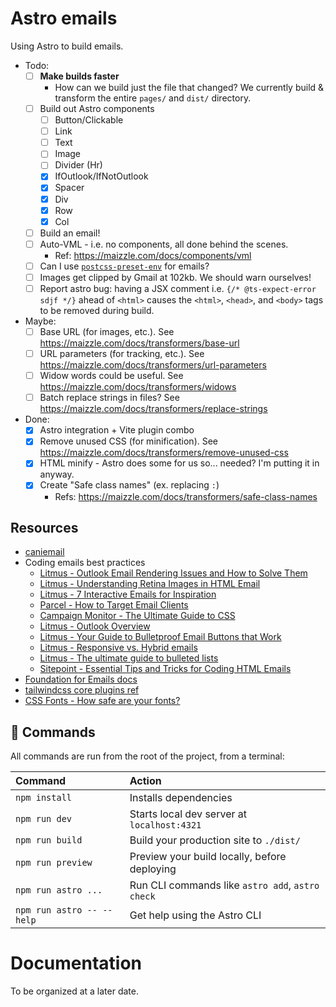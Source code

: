 # Astro emails

Using Astro to build emails.

- Todo:
  - [ ] **Make builds faster**
    - How can we build just the file that changed? We currently build & transform the entire `pages/` and `dist/` directory.
  - [ ] Build out Astro components
    - [ ] Button/Clickable
    - [ ] Link
    - [ ] Text
    - [ ] Image
    - [ ] Divider (Hr)
    - [x] IfOutlook/IfNotOutlook
    - [x] Spacer
    - [x] Div
    - [x] Row
    - [x] Col
  - [ ] Build an email!
  - [ ] Auto-VML - i.e. no components, all done behind the scenes.
    - Ref: https://maizzle.com/docs/components/vml
  - [ ] Can I use [`postcss-preset-env`](https://www.npmjs.com/package/postcss-preset-env) for emails?
  - [ ] Images get clipped by Gmail at 102kb. We should warn ourselves!
  - [ ] Report astro bug: having a JSX comment i.e. `{/* @ts-expect-error sdjf */}` ahead of `<html>` causes the `<html>`, `<head>`, and `<body>` tags to be removed during build.
- Maybe:
  - [ ] Base URL (for images, etc.). See https://maizzle.com/docs/transformers/base-url
  - [ ] URL parameters (for tracking, etc.). See https://maizzle.com/docs/transformers/url-parameters
  - [ ] Widow words could be useful. See https://maizzle.com/docs/transformers/widows
  - [ ] Batch replace strings in files? See https://maizzle.com/docs/transformers/replace-strings
- Done:
  - [x] Astro integration + Vite plugin combo
  - [x] Remove unused CSS (for minification). See https://maizzle.com/docs/transformers/remove-unused-css
  - [x] HTML minify - Astro does some for us so... needed? I'm putting it in anyway.
  - [x] Create "Safe class names" (ex. replacing `:`)
    - Refs: https://maizzle.com/docs/transformers/safe-class-names

## Resources

- [caniemail](https://www.caniemail.com/)
- Coding emails best practices
  - [Litmus - Outlook Email Rendering Issues and How to Solve Them](https://www.litmus.com/blog/a-guide-to-rendering-differences-in-microsoft-outlook-clients)
  - [Litmus - Understanding Retina Images in HTML Email](https://www.litmus.com/blog/understanding-retina-images-in-html-email)
  - [Litmus - 7 Interactive Emails for Inspiration](https://www.litmus.com/blog/interactive-emails-top-trend-anyone-using)
  - [Parcel - How to Target Email Clients](https://www.howtotarget.email/)
  - [Campaign Monitor - The Ultimate Guide to CSS](https://www.campaignmonitor.com/css)
  - [Litmus - Outlook Overview](https://litmus.com/community/learning/8-outlook-overview)
  - [Litmus - Your Guide to Bulletproof Email Buttons that Work](https://www.litmus.com/blog/a-guide-to-bulletproof-buttons-in-email-design)
  - [Litmus - Responsive vs. Hybrid emails](https://www.litmus.com/blog/understanding-responsive-and-hybrid-email-design)
  - [Litmus - The ultimate guide to bulleted lists](https://www.litmus.com/blog/the-ultimate-guide-to-bulleted-lists-in-html-email)
  - [Sitepoint - Essential Tips and Tricks for Coding HTML Emails](https://www.sitepoint.com/html-email-tips-tricks/)
- [Foundation for Emails docs](https://get.foundation/emails/docs/index.html)
- [tailwindcss core plugins ref](https://tailwindcss.com/docs/configuration#core-plugins)
- [CSS Fonts - How safe are your fonts?](https://www.cssfontstack.com/)

## 🧞 Commands

All commands are run from the root of the project, from a terminal:

| Command                   | Action                                           |
| :------------------------ | :----------------------------------------------- |
| `npm install`             | Installs dependencies                            |
| `npm run dev`             | Starts local dev server at `localhost:4321`      |
| `npm run build`           | Build your production site to `./dist/`          |
| `npm run preview`         | Preview your build locally, before deploying     |
| `npm run astro ...`       | Run CLI commands like `astro add`, `astro check` |
| `npm run astro -- --help` | Get help using the Astro CLI                     |

# Documentation

To be organized at a later date.
